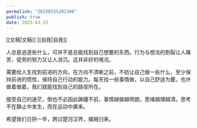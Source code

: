 ```yaml
---
permalink: "20250325201306"
publish: true
date: 2025-03-25
---
```

[[文稿|文稿]] [[自我|自我]]  
  
人总是追逐些什么，可并不是总能找到自己想要的东西。行为与想法的割裂让人痛苦，徒劳的努力又让人消沉。这并非好的境况。  
  
需要给人生找到前进的方向，在方向不清晰之前，不妨让自己做一些什么，至少保持前进的惯性，保持自己行动的能力。每天找一些事情做，以自己舒适为要。也许做着做着，我们就能找到自己的路径所在。  
  
接受自己的迷茫，倒也不必因此踌躇不前，事情越做越明朗，思绪越理越清。思考不在静止中发生，而在运动中袭来。  
  
希望我们日拱一卒，跨过楚河汉界，擒贼归来。